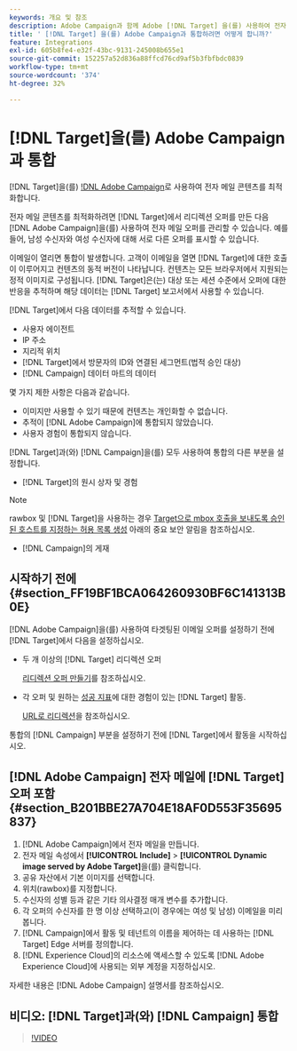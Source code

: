 ```yaml
---
keywords: 개요 및 참조
description: Adobe Campaign과 함께 Adobe [!DNL Target] 을(를) 사용하여 전자 메일 콘텐츠를 최적화하는 방법을 알아봅니다.
title: ' [!DNL Target] 을(를) Adobe Campaign과 통합하려면 어떻게 합니까?'
feature: Integrations
exl-id: 605b8fe4-e32f-43bc-9131-245008b655e1
source-git-commit: 152257a52d836a88ffcd76cd9af5b3fbfbdc0839
workflow-type: tm+mt
source-wordcount: '374'
ht-degree: 32%

---
```


# [!DNL Target]을(를) Adobe Campaign과 통합

[!DNL Target]을(를) [!DNL Adobe Campaign](으)로 사용하여 전자 메일 콘텐츠를 최적화합니다.

전자 메일 콘텐츠를 최적화하려면 [!DNL Target]에서 리디렉션 오퍼를 만든 다음 [!DNL Adobe Campaign]을(를) 사용하여 전자 메일 오퍼를 관리할 수 있습니다. 예를 들어, 남성 수신자와 여성 수신자에 대해 서로 다른 오퍼를 표시할 수 있습니다.

이메일이 열리면 통합이 발생합니다. 고객이 이메일을 열면 [!DNL Target]에 대한 호출이 이루어지고 컨텐츠의 동적 버전이 나타납니다. 컨텐츠는 모든 브라우저에서 지원되는 정적 이미지로 구성됩니다. [!DNL Target]은(는) 대상 또는 세션 수준에서 오퍼에 대한 반응을 추적하며 해당 데이터는 [!DNL Target] 보고서에서 사용할 수 있습니다.

[!DNL Target]에서 다음 데이터를 추적할 수 있습니다.

* 사용자 에이전트
* IP 주소
* 지리적 위치
* [!DNL Target]에서 방문자의 ID와 연결된 세그먼트(법적 승인 대상)
* [!DNL Campaign] 데이터 마트의 데이터

몇 가지 제한 사항은 다음과 같습니다.

* 이미지만 사용할 수 있기 때문에 컨텐츠는 개인화할 수 없습니다.
* 추적이 [!DNL Adobe Campaign]에 통합되지 않았습니다.
* 사용자 경험이 통합되지 않습니다.

[!DNL Target]과(와) [!DNL Campaign]을(를) 모두 사용하여 통합의 다른 부분을 설정합니다.

* [!DNL Target]의 원시 상자 및 경험

>[!NOTE]
>
>rawbox 및 [!DNL Target]을 사용하는 경우 [Target으로 mbox 호출을 보내도록 승인된 호스트를 지정하는 허용 목록 생성](/help/main/administrating-target/hosts.md#allowlist) 아래의 중요 보안 알림을 참조하십시오.

* [!DNL Campaign]의 게재

## 시작하기 전에 {#section_FF19BF1BCA064260930BF6C141313B0E}

[!DNL Adobe Campaign]을(를) 사용하여 타겟팅된 이메일 오퍼를 설정하기 전에 [!DNL Target]에서 다음을 설정하십시오.

* 두 개 이상의 [!DNL Target] 리디렉션 오퍼

  [리디렉션 오퍼 만들기](/help/main/c-experiences/c-manage-content/offer-redirect.md)를 참조하십시오.

* 각 오퍼 및 원하는 [성공 지표](/help/main/c-activities/r-success-metrics/success-metrics.md)에 대한 경험이 있는 [!DNL Target] 활동.

  [URL로 리디렉션](/help/main/c-experiences/c-visual-experience-composer/redirect-offer.md)을 참조하십시오.

통합의 [!DNL Campaign] 부분을 설정하기 전에 [!DNL Target]에서 활동을 시작하십시오.

## [!DNL Adobe Campaign] 전자 메일에 [!DNL Target] 오퍼 포함 {#section_B201BBE27A704E18AF0D553F35695837}

1. [!DNL Adobe Campaign]에서 전자 메일을 만듭니다.
1. 전자 메일 속성에서 **[!UICONTROL Include]** > **[!UICONTROL Dynamic image served by Adobe Target]**&#x200B;을(를) 클릭합니다.
1. 공유 자산에서 기본 이미지를 선택합니다.
1. 위치(rawbox)를 지정합니다.
1. 수신자의 성별 등과 같은 기타 의사결정 매개 변수를 추가합니다.
1. 각 오퍼의 수신자를 한 명 이상 선택하고(이 경우에는 여성 및 남성) 이메일을 미리 봅니다.
1. [!DNL Campaign]에서 활동 및 테넌트의 이름을 제어하는 데 사용하는 [!DNL Target] Edge 서버를 정의합니다.
1. [!DNL Experience Cloud]의 리소스에 액세스할 수 있도록 [!DNL Adobe Experience Cloud]에 사용되는 외부 계정을 지정하십시오.

자세한 내용은 [!DNL Adobe Campaign] 설명서를 참조하십시오.

## 비디오: [!DNL Target]과(와) [!DNL Campaign] 통합

>[!VIDEO](https://video.tv.adobe.com/v/35149)

